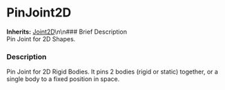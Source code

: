 #  PinJoint2D  
**Inherits:** [Joint2D](class_joint2d)\\n\\n###  Brief Description  
Pin Joint for 2D Shapes.
###  Description  
Pin Joint for 2D Rigid Bodies. It pins 2 bodies (rigid or static) together, or a single body to a fixed position in space.
